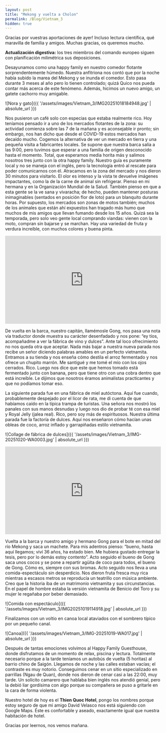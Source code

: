 ```yaml
---
layout: post
title: "Mekong y vuelta a Cholon"
permalink: /Blog/Vietnam_3
hidden: true
---
```


Gracias por vuestras aportaciones de ayer! Incluso lectura científica, qué maravilla de familia y amigos. Muchas gracias, os queremos mucho.

**Actualización digestiva:** los tres miembros del comando europeo siguen con planificación milimétrica sus deposiciones. 

Desayunamos como una happy family en nuestro comedor flotante sorprendentemente húmedo. Nuestra anfitriona nos contó que por la noche había subido la marea del Mekong y se inunda el comedor. Esto pasa durante 3 meses al año pero lo tienen controlado; quizá Quico nos pueda contar más acerca de este fenómeno. Además, hicimos un nuevo amigo, un gatete cachorro muy amigable. 

![Nora y gato]({{ '/assets/images/Vietnam_3/IMG20251018184948.jpg' | absolute_url }})

Nos pusieron un café solo con especias que estaba realmente rico. Hoy teníamos pensado ir a uno de los mercados flotantes de la zona: su actividad comienza sobre las 7 de la mañana y es aconsejable ir pronto; sin embargo, nos han dicho que desde el COVID-19 estos mercados han decaído mucho. Cogemos la alternativa de ver un mercado en tierra y una pequeña visita a fabricantes locales. Se supone que nuestra barca salía a las 9:00, pero tuvimos que esperar a una familia de origen desconocido hasta el momento. Total, que esperamos media horita más y salimos nosotros tres junto con la otra happy family. Nuestro guía es puramente local y no se maneja con el inglés, pero la tecnología entró al rescate para poder comunicarnos con él. Atracamos en la zona del mercado y nos dieron 30 minutos para visitarlo. El olor es intenso y la vista te devuelve imágenes impactantes, como la de la carne de animal sin refrigerar. Pienso en mi hermana y en la Organización Mundial de la Salud. También pienso en que a esta gente se la ve sana y vivaracha; de hecho, pueden mantener posturas inimaginables (sentados en posición flor de loto) para un blanquito durante horas. Por supuesto, los mercados son zonas de motos también; muchos de los animales que están ahí expuestos han tragado más humo que muchos de mis amigos que llevan fumando desde los 15 años. Quizá sea la temporada, pero solo veo gente local comprando viandas: vienen con la moto, compran sin bajarse y se marchan. Hay una variedad de fruta y verdura increíble, con muchos colores y buena pinta. 

<div style="position: relative; padding-bottom: 56.25%; height: 0; overflow: hidden; max-width: 100%;">
  <iframe src="https://www.youtube.com/embed/z16RuBzANsY" frameborder="0" allowfullscreen style="position: absolute; top: 0; left: 0; width: 100%; height: 100%;"></iframe>
</div>

De vuelta en la barca, nuestro capitán, llamémosle Gong, nos pasa una nota vía traductor donde muestra su carácter desenfadado y nos pone: “ey tíos, acompañadme a ver la fábrica de vino y dulces”. Ante tal loco ofrecimiento no nos queda otra que aceptar. Nada más bajar a nuestra nueva parada nos recibe un señor diciendo palabras amables en un perfecto vietnamita. Entramos a su tienda y nos enseña cómo destila el arroz fermentado y nos ofrece un chupito marrón. Me santigué y me tomé el mío con los ojos cerrados. Rico. Luego nos dice que este que hemos tomado está fermentado junto con banana, pero que tiene otro con una cobra dentro que está increíble. Le dijimos que nosotros éramos animalistas practicantes y que no podíamos tomar eso. 

La siguiente parada fue en una fábrica de miel autóctona. Aquí fue cuando, probablemente despejado por el licor de rata, me di cuenta de que habíamos caído en la típica trampa de turistas. Una señora nos mostró los panales con sus manos desnudas y luego nos dio de probar té con esa miel y Royal Jelly (jalea real). Rico, pero soy más de espirituosos. Nuestra última parada fue la factoría de dulces. Aquí nos enseñaron cómo hacían unas obleas de coco, arroz inflado y garrapiñadas estilo vietnamita. 

![Collage de fábrica de dulces]({{ '/assets/images/Vietnam_3/IMG-20251020-WA0003.jpg' | absolute_url }})

<div style="position: relative; padding-bottom: 56.25%; height: 0; overflow: hidden; max-width: 100%;">
  <iframe src="https://www.youtube.com/embed/b9e4o_hAEz4" frameborder="0" allowfullscreen style="position: absolute; top: 0; left: 0; width: 100%; height: 100%;"></iframe>
</div>

Vuelta a la barca y nuestro amigo y hermano Gong para el bote en mitad del río Mekong y saca un machete. Para mis adentros pienso: “bueno, hasta aquí llegamos; viví 36 años, ha estado bien. Me hubiera gustado entregar la tesis, pero por lo demás estoy contento”. Acto seguido el bueno de Gong saca unos cocos y se pone a repartir agüita de coco para todos, el bueno de Gong. Cómo es, siempre con sus bromas. Acto seguido nos lleva a una comida-espectáculo sin desperdicio. Nos dieron fruta fresca muy rica mientras a escasos metros se reproducía un teatrillo con música ambiente. Creo que la historia iba de un matrimonio vietnamita y sus circunstancias. En el papel de hombre estaba la versión vietnamita de Benicio del Toro y su mujer le regañaba por beber demasiado. 

![Comida con espectáculo]({{ '/assets/images/Vietnam_3/IMG20251019114918.jpg' | absolute_url }})

Finalizamos con un voltio en canoa local ataviados con el sombrero típico por un pequeño canal.

![Canoa]({{ '/assets/images/Vietnam_3/IMG-20251019-WA017.jpg' | absolute_url }})

Después de tantas emociones volvimos al Happy Family Guesthouse, donde disfrutamos de un momento de relax, piscina y lectura. Totalmente necesario porque a la tarde teníamos un autobús de vuelta (5 horitas) al barrio chino de Saigón. Llegamos de noche y las calles estaban vacías; el contraste es muy notorio. Conseguimos cenar en un sitio especializado en parrillas (Ngau de Quan), donde nos dieron de cenar casi a las 22:00, muy tarde. Un solícito camarero que hablaba bien inglés nos atendió genial, pero la debió liar gordísima con algo porque su compañera se puso a gritarle en la cara de forma violenta. 

Nuestro hotel de hoy es el **Thien Quoc Hotel**, pongo los nombres porque estoy seguro de que mi amigo David Velasco nos está siguiendo con Google Maps. Éste es confortable y aseado, exactamente igual que nuestra habitación de hotel. 

Gracias por leernos, nos vemos mañana.